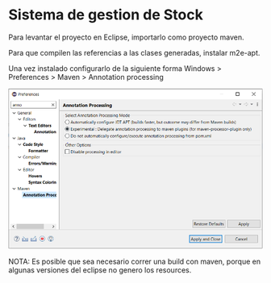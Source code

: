 # Sistema de gestion de Stock

Para levantar el proyecto en Eclipse, importarlo como proyecto maven.

Para que compilen las referencias a las clases generadas, instalar m2e-apt.

Una vez instalado configurarlo de la siguiente forma
Windows > Preferences > Maven > Annotation processing

![Configuracion m2e-apt](doc/configuracion-m2e-apt.PNG)

NOTA: Es posible que sea necesario correr una build con maven, porque en algunas versiones del eclipse no genero los resources.
